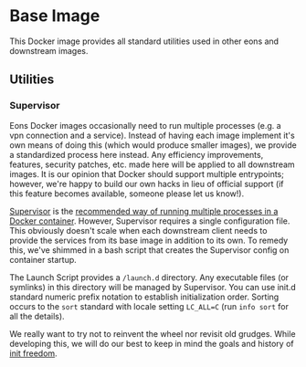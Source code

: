 # Base Image
This Docker image provides all standard utilities used in other eons and downstream images.

## Utilities

### Supervisor

Eons Docker images occasionally need to run multiple processes (e.g. a vpn connection and a service). Instead of having each image implement it's own means of doing this (which would produce smaller images), we provide a standardized process here instead. Any efficiency improvements, features, security patches, etc. made here will be applied to all downstream images. It is our opinion that Docker should support multiple entrypoints; however, we're happy to build our own hacks in lieu of official support (if this feature becomes available, someone please let us know!).

[Supervisor](http://supervisord.org) is the [recommended way of running multiple processes in a Docker container](https://docs.docker.com/config/containers/multi-service_container/). However, Supervisor requires a single configuration file. This obviously doesn't scale when each downstream client needs to provide the services from its base image in addition to its own. To remedy this, we've shimmed in a bash script that creates the Supervisor config on container startup.

The Launch Script provides a `/launch.d` directory. Any executable files (or symlinks) in this directory will be managed by Supervisor. You can use init.d standard numeric prefix notation to establish initialization order. Sorting occurs to the `sort` standard with locale setting `LC_ALL=C` (run `info sort` for all the details).

We really want to try not to reinvent the wheel nor revisit old grudges. While developing this, we will do our best to keep in mind the goals and history of [init freedom](https://www.devuan.org/os/init-freedom).